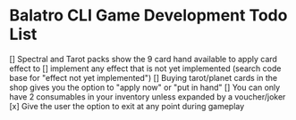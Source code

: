 # Balatro CLI Game Development Todo List

[] Spectral and Tarot packs show the 9 card hand available to apply card effect to
[] implement any effect that is not yet implemented (search code base for "effect not yet implemented")
[] Buying tarot/planet cards in the shop gives you the option to "apply now" or "put in hand"
[] You can only have 2 consumables in your inventory unless expanded by a voucher/joker
[x] Give the user the option to exit at any point during gameplay
